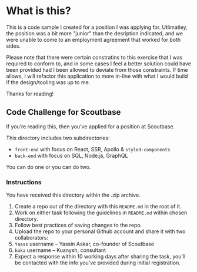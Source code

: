 # What is this?

This is a code sample I created for a position I was applying for. Utlimatley, the position was a bit more "junior" than the desription indicated, and we were unable to come to an employment agreement that worked for both sides.

Please note that there were certain constratins to this exercise that I was required to conform to, and in some cases I feel a better solution could have been provided had I been allowed to deviate from those constraints. If time allows, I will refactor this application to more in-line with what I would build if the design/tooling was up to me.

Thanks for reading!

## Code Challenge for Scoutbase

If you’re reading this, then you’ve applied for a position at Scoutbase.

This directory includes two subdirectories:

- `front-end` with focus on React, SSR, Apollo & `styled-components`
- `back-end` with focus on SQL, Node.js, GraphQL

You can do one or you can do two.

### Instructions

You have received this directory within the .zip archive.

1. Create a repo out of the directory with this `README.md` in the root of it.
2. Work on either task following the guidelines in `README.md` within chosen directory.
3. Follow best practices of saving changes to the repo.
4. Upload the repo to your personal Github account and share it with two collaborators:
  1. `Yaass` username – Yassin Askar, co-founder of Scoutbase
  2. `kuka` username – Kuanysh, consultant
5. Expect a response within 10 working days after sharing the task, you’ll be contacted with the info you’ve provided during initial registration.
